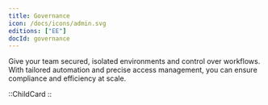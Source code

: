 ```yaml
---
title: Governance
icon: /docs/icons/admin.svg
editions: ["EE"]
docId: governance
---
```

Give your team secured, isolated environments and control over workflows. With tailored automation and precise access management, you can ensure compliance and efficiency at scale. 

::ChildCard
::